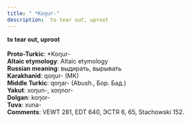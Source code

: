 ```yaml
---
title: " *Koŋur-"
description:  to tear out, uproot
---
```

<strong> to tear out, uproot</strong><br><br>
<strong>Proto-Turkic</strong>:  *Koŋur-<br>
<strong>Altaic etymology</strong>:  Altaic etymology<br>
<strong>Russian meaning</strong>:  выдирать, вырывать<br>
<strong>Karakhanid</strong>:  qoŋur- (MK)<br>
<strong>Middle Turkic</strong>:  qoŋar- (Abush., Бор. Бад.)<br>
<strong>Yakut</strong>:  xoŋun-, xoŋnor-<br>
<strong>Dolgan</strong>:  koŋor-<br>
<strong>Tuva</strong>:  xuna-<br>
<strong>Comments</strong>:  VEWT 281, EDT 640, ЭСТЯ 6, 65, Stachowski 152.<br>


